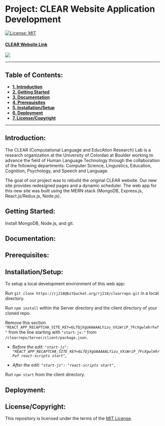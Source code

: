 # Project: **CLEAR Website Application Development**

[![License: MIT](https://img.shields.io/badge/License-MIT-yellow.svg)](https://opensource.org/licenses/MIT)

#### [CLEAR Website Link	](https://lit-wave-46253.herokuapp.com/)

![](https://res.cloudinary.com/dtf7zeh9v/image/upload/v1555968130/background_in_frontend/home-landing/desktop/home-landing.jpg)


******************************************************************************************

## **Table of Contents:**

* **[1. Introduction](#introduction)**
* **[2. Getting Started](#getting-started)**
* **[3. Documentation](#documentation)**
* **[4. Prerequisites](#prerequisites)**
* **[5. Installation/Setup](#installationsetup)**
* **[6. Deployment](#deployment)**
* **[7. License/Copyright](#licensecopyright)**


******************************************************************************************


## **Introduction:**
The CLEAR (Computational Language and EducAtion Research) Lab is a research organization at the University of Colordao at Boulder working to advance the field of Human Language Technology through the collaboration of the following departments: Computer Science, Linguistics, Education, Cognition, Psychology, and Speech and Language.  

The goal of our project was to rebuild the original CLEAR website.  Our new site provides redesigned pages and a dynamic scheduler.  The web app for this new site was built using the MERN stack (MongoDB, Express.js, React.js/Redux.js, Node.js).

## **Getting Started:**
Install MongoDB, Node.js, and git.
## **Documentation:**
## **Prerequisites:**
## **Installation/Setup:**
To setup a local development environment of this web app:

Run `git clone https://rj218@bitbucket.org/rj218/clearrepo.git` in a local directory.

Run `npm install` within the Server directory and the client directory of your cloned repo.

Remove this section `"REACT_APP_RECAPTCHA_SITE_KEY=6LfQjXgUAAAAALYizu_VXiWriP_7FcXgwlmhrFwf"` from the line starting with `"start-js:"` from `/clearrepo/Server/client/package.json`.  

* *Before the edit: `"start-js": "REACT_APP_RECAPTCHA_SITE_KEY=6LfQjXgUAAAAALYizu_VXiWriP_7FcXgwlmhrFwf react-scripts start",`*

* *After the edit: `"start-js": "react-scripts start",`*

Run `npm start` from the client directory.

## **Deployment:**
## **License/Copyright:**
This repository is licensed under the terms of the [MIT License](LICENSE.md).
